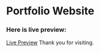 # Portfolio Website

### Here is live preview:

[Live Preview](https://khantseithu.github.io/portfolio/)
Thank you for visiting.
